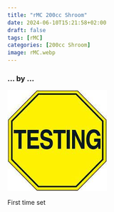```yaml
---
title: "rMC 200cc Shroom"
date: 2024-06-10T15:21:58+02:00
draft: false
tags: [rMC]
categories: [200cc Shroom]
image: rMC.webp
---
```

### ... by ...
![Nothing there](testing.jpg)

First time set